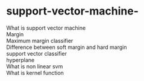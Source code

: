 # support-vector-machine-
What is support vector machine <br />
Margin <br />
Maximum margin classifier <br />
Difference between soft margin and hard margin <br />
support vector classifier <br />
hyperplane <br />
What is non linear svm <br />
What is kernel function <br />
